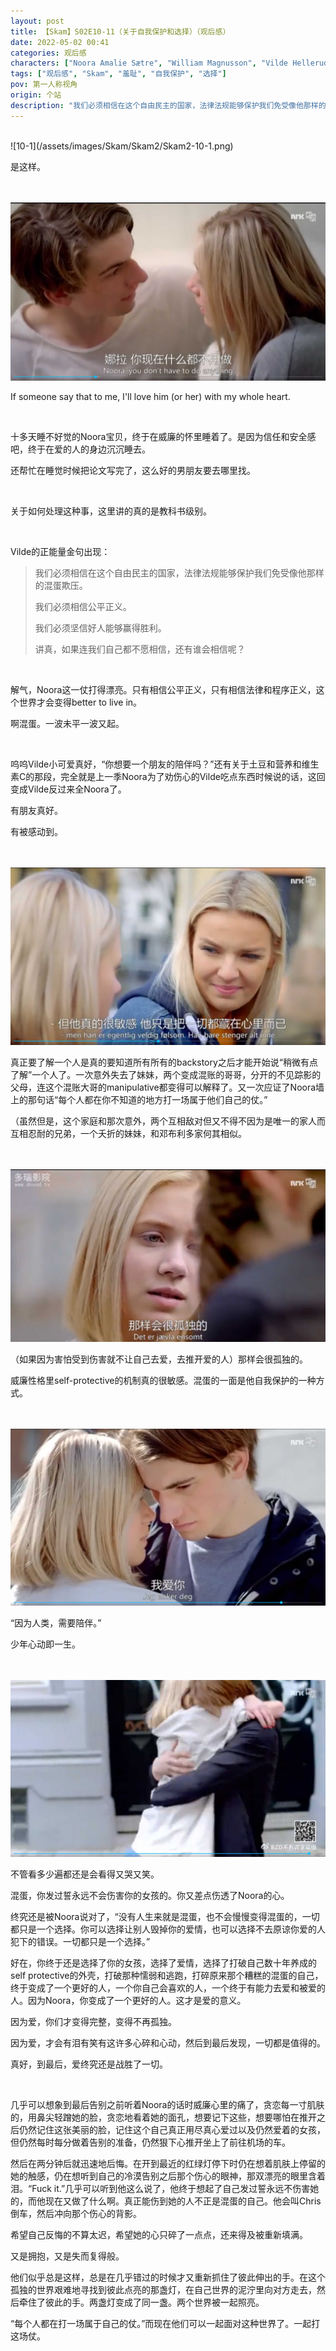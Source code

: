 ```yaml
---
layout: post
title: 【Skam】S02E10-11（关于自我保护和选择）（观后感）
date: 2022-05-02 00:41
categories: 观后感
characters: ["Noora Amalie Sætre", "William Magnusson", "Vilde Hellerud Lien"]
tags: ["观后感", "Skam", "羞耻", "自我保护", "选择"]
pov: 第一人称视角
origin: 个站
description: "我们必须相信在这个自由民主的国家，法律法规能够保护我们免受像他那样的混蛋欺压。<br>我们必须相信公平正义。<br>我们必须坚信好人能够赢得胜利。<br>讲真，如果连我们自己都不愿相信，还有谁会相信呢？"
---
```


<br>
![10-1](/assets/images/Skam/Skam2/Skam2-10-1.png)
<br>

是这样。

<br><br>
![10-2](/assets/images/Skam/Skam2/Skam2-10-2.png)
<br>

If someone say that to me, I'll love him (or her) with my whole heart.

<br>

十多天睡不好觉的Noora宝贝，终于在威廉的怀里睡着了。是因为信任和安全感吧，终于在爱的人的身边沉沉睡去。

还帮忙在睡觉时候把论文写完了，这么好的男朋友要去哪里找。

<br>

关于如何处理这种事，这里讲的真的是教科书级别。

<br>

Vilde的正能量金句出现：

> 我们必须相信在这个自由民主的国家，法律法规能够保护我们免受像他那样的混蛋欺压。
> 
> 我们必须相信公平正义。
> 
> 我们必须坚信好人能够赢得胜利。
> 
> 讲真，如果连我们自己都不愿相信，还有谁会相信呢？

<br>

解气，Noora这一仗打得漂亮。只有相信公平正义，只有相信法律和程序正义，这个世界才会变得better to live in。

啊混蛋。一波未平一波又起。

<br>

呜呜Vilde小可爱真好，“你想要一个朋友的陪伴吗？”还有关于土豆和营养和维生素C的那段，完全就是上一季Noora为了劝伤心的Vilde吃点东西时候说的话，这回变成Vilde反过来全Noora了。

有朋友真好。

有被感动到。

<br><br>
![11-1](/assets/images/Skam/Skam2/Skam2-11-1.png)
<br>

真正要了解一个人是真的要知道所有所有的backstory之后才能开始说“稍微有点了解”一个人了。一次意外失去了妹妹，两个变成混账的哥哥，分开的不见踪影的父母，连这个混账大哥的manipulative都变得可以解释了。又一次应证了Noora墙上的那句话“每个人都在你不知道的地方打一场属于他们自己的仗。”

（虽然但是，这个家庭和那次意外，两个互相敌对但又不得不因为是唯一的家人而互相忍耐的兄弟，一个夭折的妹妹，和邓布利多家何其相似。

<br><br>
![11-2](/assets/images/Skam/Skam2/Skam2-11-2.png)
<br>

（如果因为害怕受到伤害就不让自己去爱，去推开爱的人）那样会很孤独的。

威廉性格里self-protective的机制真的很敏感。混蛋的一面是他自我保护的一种方式。

<br><br>
![11-3](/assets/images/Skam/Skam2/Skam2-11-3.png)
<br>

“因为人类，需要陪伴。”

少年心动即一生。

<br><br>
![11-4](/assets/images/Skam/Skam2/Skam2-11-4.png)
<br>

不管看多少遍都还是会看得又哭又笑。

混蛋，你发过誓永远不会伤害你的女孩的。你又差点伤透了Noora的心。

终究还是被Noora说对了，“没有人生来就是混蛋，也不会慢慢变得混蛋的，一切都只是一个选择。你可以选择让别人毁掉你的爱情，也可以选择不去原谅你爱的人犯下的错误。一切都只是一个选择。”

好在，你终于还是选择了你的女孩，选择了爱情，选择了打破自己数十年养成的self protective的外壳，打破那种懦弱和逃跑，打碎原来那个糟糕的混蛋的自己，终于变成了一个更好的人，一个你自己会喜欢的人，一个终于有能力去爱和被爱的人。因为Noora，你变成了一个更好的人。这才是爱的意义。

因为爱，你们才变得完整，变得不再孤独。

因为爱，才会有泪有笑有这许多心碎和心动，然后到最后发现，一切都是值得的。

真好，到最后，爱终究还是战胜了一切。

<br>

几乎可以想象到最后告别之前听着Noora的话时威廉心里的痛了，贪恋每一寸肌肤的，用鼻尖轻蹭她的脸，贪恋地看着她的面孔，想要记下这些，想要哪怕在推开之后仍然记住这张美丽的脸，记住这个自己真正用尽真心爱过以及仍然爱着的女孩，但仍然每时每分做着告别的准备，仍然狠下心推开坐上了前往机场的车。

然后在两分钟后就迅速地后悔。在开到最近的红绿灯停下时仍在想着肌肤上停留的她的触感，仍在想听到自己的冷漠告别之后那个伤心的眼神，那双漂亮的眼里含着泪。“Fuck it.”几乎可以听到他这么说了，他终于想起了自己发过誓永远不伤害她的，而他现在又做了什么啊。真正能伤到她的人不正是混蛋的自己。他会叫Chris倒车，然后冲向那个伤心的背影。

希望自己反悔的不算太迟，希望她的心只碎了一点点，还来得及被重新填满。

又是拥抱，又是失而复得般。

他们似乎总是这样，总是在几乎错过的时候才又重新抓住了彼此伸出的手。在这个孤独的世界艰难地寻找到彼此点亮的那盏灯，在自己世界的泥泞里向对方走去，然后牵住了彼此的手。两盏灯变成了同一盏。两个世界被一起照亮。

“每个人都在打一场属于自己的仗。”而现在他们可以一起面对这种世界了。一起打这场仗。
